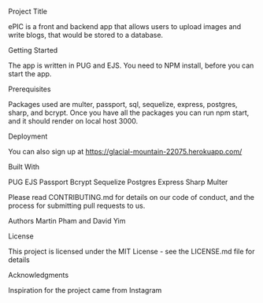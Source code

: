 Project Title

ePIC is a front and backend app that allows users to upload images and write blogs, that would be stored to a database.

Getting Started

The app is written in PUG and EJS. You need to NPM install, before you can start the app.

Prerequisites

Packages used are multer, passport, sql, sequelize, express, postgres, sharp, and bcrypt. Once you have all the packages you can run npm start, and it should render on local host 3000.

Deployment

You can also sign up at https://glacial-mountain-22075.herokuapp.com/

Built With

PUG EJS Passport Bcrypt Sequelize Postgres Express Sharp Multer

Please read CONTRIBUTING.md for details on our code of conduct, and the process for submitting pull requests to us.

Authors Martin Pham and David Yim

License

This project is licensed under the MIT License - see the LICENSE.md file for details

Acknowledgments

Inspiration for the project came from Instagram
